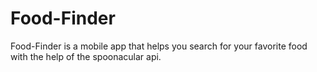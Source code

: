 # Food-Finder

Food-Finder is a mobile app that helps you search for your favorite food with the help of the spoonacular api.
